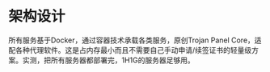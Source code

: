 # 架构设计

所有服务基于Docker，通过容器技术承载各类服务，原创Trojan Panel Core，适配各种代理软件。这是占内存最小而且不需要自己手动申请/续签证书的轻量级方案。实测，把所有服务器都部署完，1H1G的服务器足够用。